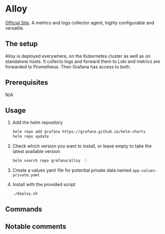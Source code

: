 # Alloy

[Official Site](https://grafana.com/docs/alloy/latest/). A metrics and logs collector agent, highly configurable and versatile.

## The setup

Alloy is deployed everywhere, on the Kubernetes cluster as well as on standalone hosts. It collects logs and forward them to Loki and metrics are forwarded to Prometheus. Then Grafana has access to both.

## Prerequisites

N/A

## Usage

1. Add the helm repository

    ```bash
    helm repo add grafana https://grafana.github.io/helm-charts
    helm repo update
    ```

2. Check which version you want to install, or leave empty to take the latest available version

    ```bash
    helm search repo grafana/alloy -l
    ```

3. Create a values yaml file for potential private data named `app-values-private.yaml`

4. Install with the provided script

    ```bash
    ./deploy.sh
    ```

## Commands

## Notable comments
